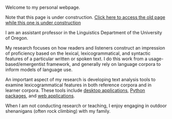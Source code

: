 Welcome to my personal webpage.

Note that this page is under construction. [Click here to access the old page while this one is under construction](http://www.kristopherkylelinguistics.weebly.com)

I am an assistant professor in the Linguistics Department of the University of Oregon.

My research focuses on how readers and listeners construct an impression of proficiency based on the lexical, lexicogrammatical, and syntactic features of a particular written or spoken text. I do this work from a usage-based/emergentist framework, and generally rely on language corpora to inform models of language use.

An important aspect of my research is developing text analysis tools to examine lexicogrammatical features in both reference corpora and in learner corpora. These tools include [desktop applications](https://www.linguisticanalysistools.org/), [Python packages](), and [web applications]().

When I am not conducting research or teaching, I enjoy engaging in outdoor shenanigans (often rock climbing) with my family.
